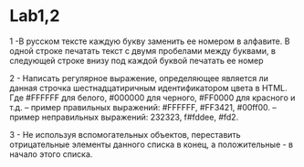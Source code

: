 # Lab1,2
1 -В русском тексте каждую букву заменить ее номером в алфавите. В одной строке печатать текст с двумя пробелами между буквами, в следующей строке внизу под каждой буквой печатать ее номер

2 - Написать регулярное выражение, определяющее является ли данная строчка шестнадцатиричным идентификатором цвета в HTML. Где #FFFFFF для белого, #000000 для черного, #FF0000 для красного и т.д. 
– пример правильных выражений: #FFFFFF, #FF3421, #00ff00. 
– пример неправильных выражений: 232323, f#fddee, #fd2.

3 - Не используя вспомогательных	объектов, переставить отрицательные	элементы данного списка в конец, а	положительные - в начало этого списка.
